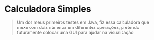 # Calculadora Simples

> Um dos meus primeiros testes em Java, fiz essa calculadora que mexe com dois números em diferentes operações, pretendo futuramente colocar uma GUI para ajudar na visualização
